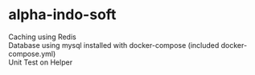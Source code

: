 # alpha-indo-soft
Caching using Redis<br />
Database using mysql installed with docker-compose (included docker-compose.yml)<br />
Unit Test on Helper
